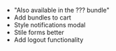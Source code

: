- "Also available in the ??? bundle"
- Add bundles to cart
- Style notifications modal
- Stile forms better
- Add logout functionality
